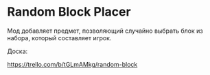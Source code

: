 # Random Block Placer

Мод добавляет предмет, позволяющий случайно выбрать блок из набора, который составляет игрок.

Доска:

https://trello.com/b/tGLmAMkg/random-block
